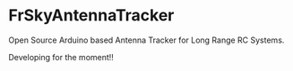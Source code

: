 # FrSkyAntennaTracker

Open Source Arduino based Antenna Tracker for Long Range RC Systems.

Developing for the moment!!
